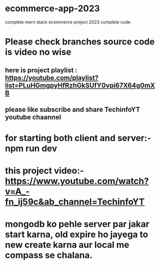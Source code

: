 # ecommerce-app-2023

complete mern stack ecommerce project 2023 complete code

# Please check branches source code is video no wise

## here is project playlist : https://youtube.com/playlist?list=PLuHGmgpyHfRzhGkSUfY0vpi67X64g0mXB

## please like subscribe and share TechinfoYT youtube chaannel

# for starting both client and server:- npm run dev

# this project video:- https://www.youtube.com/watch?v=A_-fn_ij59c&ab_channel=TechinfoYT
# mongodb ko pehle server par jakar start karna, old expire ho jayega to new create karna aur local me compass se chalana.
